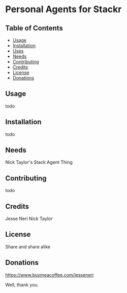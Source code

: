 # Personal Agents for Stackr

## Table of Contents 

* [Usage](#usage) 
* [Installation](#installation) 
* [Uses](#uses) 
* [Needs](#needs) 
* [Contributing](#contributing) 
* [Credits](#credits) 
* [License](#license) 
* [Donations](#donations) 

## Usage

todo

## Installation

todo

## Needs

Nick Taylor's Stack Agent Thing


## Contributing

todo

## Credits

Jesse Neri
Nick Taylor

## License

Share and share alike

## Donations

https://www.buymeacoffee.com/jesseneri

Well, thank you.

